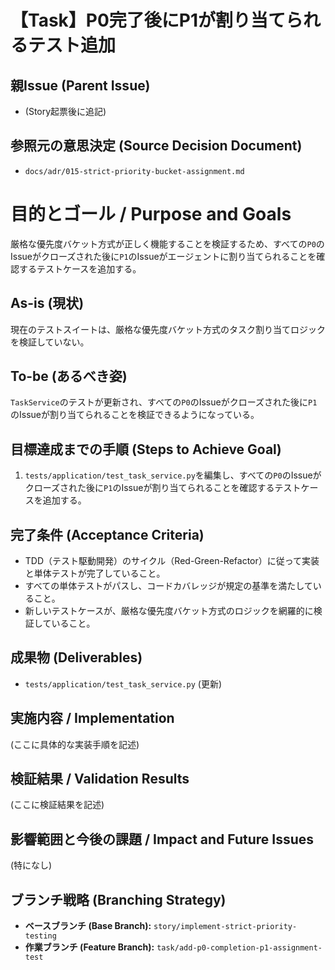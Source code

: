 # 【Task】P0完了後にP1が割り当てられるテスト追加

## 親Issue (Parent Issue)
- (Story起票後に追記)

## 参照元の意思決定 (Source Decision Document)
- `docs/adr/015-strict-priority-bucket-assignment.md`

# 目的とゴール / Purpose and Goals
厳格な優先度バケット方式が正しく機能することを検証するため、すべての`P0`のIssueがクローズされた後に`P1`のIssueがエージェントに割り当てられることを確認するテストケースを追加する。

## As-is (現状)
現在のテストスイートは、厳格な優先度バケット方式のタスク割り当てロジックを検証していない。

## To-be (あるべき姿)
`TaskService`のテストが更新され、すべての`P0`のIssueがクローズされた後に`P1`のIssueが割り当てられることを検証できるようになっている。

## 目標達成までの手順 (Steps to Achieve Goal)
1. `tests/application/test_task_service.py`を編集し、すべての`P0`のIssueがクローズされた後に`P1`のIssueが割り当てられることを確認するテストケースを追加する。

## 完了条件 (Acceptance Criteria)
- TDD（テスト駆動開発）のサイクル（Red-Green-Refactor）に従って実装と単体テストが完了していること。
- すべての単体テストがパスし、コードカバレッジが規定の基準を満たしていること。
- 新しいテストケースが、厳格な優先度バケット方式のロジックを網羅的に検証していること。

## 成果物 (Deliverables)
- `tests/application/test_task_service.py` (更新)

## 実施内容 / Implementation
(ここに具体的な実装手順を記述)

## 検証結果 / Validation Results
(ここに検証結果を記述)

## 影響範囲と今後の課題 / Impact and Future Issues
(特になし)

## ブランチ戦略 (Branching Strategy)
- **ベースブランチ (Base Branch):** `story/implement-strict-priority-testing`
- **作業ブランチ (Feature Branch):** `task/add-p0-completion-p1-assignment-test`
